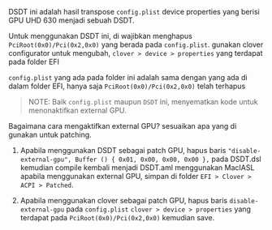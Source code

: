 DSDT ini adalah hasil transpose `config.plist` device properties yang berisi GPU UHD 630 menjadi sebuah DSDT.

Untuk menggunakan DSDT ini, di wajibkan menghapus `PciRoot(0x0)/Pci(0x2,0x0)` yang berada pada `config.plist`. gunakan clover configurator untuk mengubah, `clover > device > properties` yang terdapat pada folder EFI

`config.plist` yang ada pada folder ini adalah sama dengan yang ada di dalam folder EFI, hanya saja `PciRoot(0x0)/Pci(0x2,0x0)` telah terhapus

> NOTE: Baik `config.plist` maupun `DSDT` ini, menyematkan kode untuk menonaktifkan external GPU. 

Bagaimana cara mengaktifkan external GPU? sesuaikan apa yang di gunakan untuk patching.

1. Apabila menggunakan DSDT sebagai patch GPU, hapus baris `"disable-external-gpu", Buffer () { 0x01, 0x00, 0x00, 0x00 },` pada DSDT.dsl kemudian compile kembali menjadi DSDT.aml menggunakan MacIASL apabila menggunakan external GPU, simpan di folder `EFI > Clover > ACPI > Patched`.

2. Apabila menggunakan clover sebagai patch GPU, hapus baris `disable-external-gpu` pada `config.plist` `clover > device > properties` yang terdapat pada `PciRoot(0x0)/Pci(0x2,0x0)` kemudian save.
